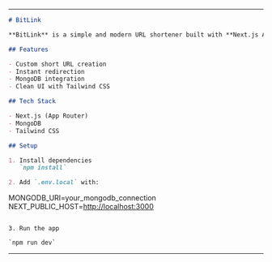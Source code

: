 
---

```markdown
# BitLink

**BitLink** is a simple and modern URL shortener built with **Next.js App Router** and **MongoDB**. Users can generate custom short links and get instant redirection.

## Features

- Custom short URL creation
- Instant redirection
- MongoDB integration
- Clean UI with Tailwind CSS

## Tech Stack

- Next.js (App Router)
- MongoDB
- Tailwind CSS

## Setup

1. Install dependencies  
   `npm install`

2. Add `.env.local` with:
```

MONGODB\_URI=your\_mongodb\_connection
NEXT\_PUBLIC\_HOST=[http://localhost:3000](http://localhost:3000)


```

3. Run the app  

`npm run dev`

```
---

